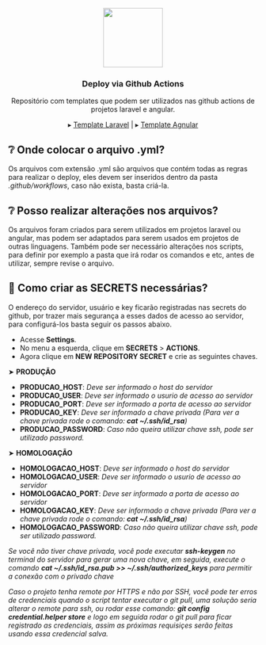 <p align="center">
 
<img src="https://icon-library.com/images/deploy-icon/deploy-icon-8.jpg" width="120">
<h3 align="center">Deploy via Github Actions</h3>

<p align="center">Repositório com templates que podem ser utilizados nas github actions de projetos laravel e angular.</p>

<p align="center">
▸ <a href="https://github.com/tiagointerativa/template-deploy-github-actions/blob/main/template-laravel.yml">Template Laravel</a> |
▸ <a style="pointer-events: none;" href="https://github.com/tiagointerativa/template-deploy-github-actions/blob/main/template-laravel.yml">Template Agnular</a>

</p>

## ❔ Onde colocar o arquivo .yml?

Os arquivos com extensão .yml são arquivos que contém todas as regras para realizar o deploy, eles devem ser inseridos dentro da pasta *.github/workflows*, caso não exista, basta criá-la.

## ❔ Posso realizar alterações nos arquivos?

Os arquivos foram criados para serem utilizados em projetos laravel ou angular, mas podem ser adaptados para serem usados em projetos de outras linguagens. Também pode ser necessário alterações nos scripts, para definir por exemplo a pasta que irá rodar os comandos e etc, antes de utilizar, sempre revise o arquivo.

## 🌟 Como criar as SECRETS necessárias?

O endereço do servidor, usuário e key ficarão registradas nas secrets do github, por trazer mais segurança a esses dados de acesso ao servidor, para configurá-los basta seguir os passos abaixo.

 - Acesse **Settings**.
 - No menu a esquerda, clique em **SECRETS** > **ACTIONS**.
 - Agora clique em **NEW REPOSITORY SECRET** e crie as seguintes chaves.
 
 ➤ **PRODUÇÃO**
 
 - **PRODUCAO_HOST**: *Deve ser informado o host do servidor*
 - **PRODUCAO_USER**: *Deve ser informado o usurio de acesso ao servidor*
 - **PRODUCAO_PORT**: *Deve ser informado a porta de acesso ao servidor*
 - **PRODUCAO_KEY**: *Deve ser informado a chave privada (Para ver a chave privada rode o comando: **cat ~/.ssh/id_rsa**)*
 - **PRODUCAO_PASSWORD**: *Caso não queira utilizar chave ssh, pode ser utilizado password.*
 
  ➤ **HOMOLOGAÇÃO**
  
 - **HOMOLOGACAO_HOST**: *Deve ser informado o host do servidor*
 - **HOMOLOGACAO_USER**: *Deve ser informado o usurio de acesso ao servidor*
 - **HOMOLOGACAO_PORT**: *Deve ser informado a porta de acesso ao servidor*
 - **HOMOLOGACAO_KEY**: *Deve ser informado a chave privada (Para ver a chave privada rode o comando: **cat ~/.ssh/id_rsa**)*
 - **HOMOLOGACAO_PASSWORD**: *Caso não queira utilizar chave ssh, pode ser utilizado password.*
 
*Se você não tiver chave privada, você pode executar **ssh-keygen** no terminal do servidor para gerar uma nova chave, em seguida, execute o comando **cat ~/.ssh/id_rsa.pub >> ~/.ssh/authorized_keys** para permitir a conexão com o privado chave*

*Caso o projeto tenha remote por HTTPS e não por SSH, você pode ter erros de credenciais quando o script tentar executar o git pull, uma solução seria alterar o remote para ssh, ou rodar esse comando: **git config credential.helper store** e logo em seguida rodar o git pull para ficar registrado as credenciais, assim as próximas requisiçes serão feitas usando essa credencial salva.*

